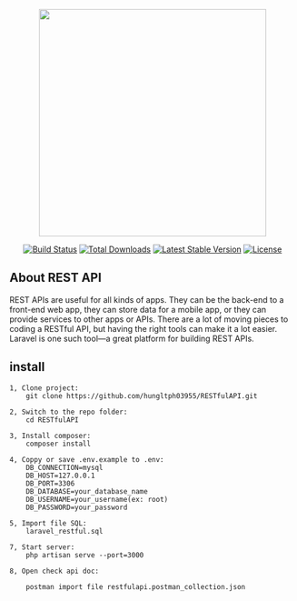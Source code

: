 <p align="center"><img src="https://res.cloudinary.com/dtfbvvkyp/image/upload/v1566331377/laravel-logolockup-cmyk-red.svg" width="400"></p>

<p align="center">
<a href="https://travis-ci.org/laravel/framework"><img src="https://travis-ci.org/laravel/framework.svg" alt="Build Status"></a>
<a href="https://packagist.org/packages/laravel/framework"><img src="https://poser.pugx.org/laravel/framework/d/total.svg" alt="Total Downloads"></a>
<a href="https://packagist.org/packages/laravel/framework"><img src="https://poser.pugx.org/laravel/framework/v/stable.svg" alt="Latest Stable Version"></a>
<a href="https://packagist.org/packages/laravel/framework"><img src="https://poser.pugx.org/laravel/framework/license.svg" alt="License"></a>
</p>

## About REST API

REST APIs are useful for all kinds of apps. They can be the back-end to a front-end web app, they can store data for a mobile app, or they can provide services to other apps or APIs. There are a lot of moving pieces to coding a RESTful API, but having the right tools can make it a lot easier. Laravel is one such tool—a great platform for building REST APIs.

## install 
    1, Clone project:
        git clone https://github.com/hungltph03955/RESTfulAPI.git 
     
    2, Switch to the repo folder:
        cd RESTfulAPI
    
    3, Install composer:
        composer install
    
    4, Coppy or save .env.example to .env:
        DB_CONNECTION=mysql
        DB_HOST=127.0.0.1
        DB_PORT=3306
        DB_DATABASE=your_database_name
        DB_USERNAME=your_username(ex: root)
        DB_PASSWORD=your_password
    
    5, Import file SQL:
        laravel_restful.sql
    
    7, Start server:
        php artisan serve --port=3000
    
    8, Open check api doc:
        
        postman import file restfulapi.postman_collection.json
    
        
        
